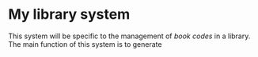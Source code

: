# My library system
This system will be specific to the management of *book codes* in a library. The main function of this system is to generate
